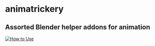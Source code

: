 # animatrickery
Assorted Blender helper addons for animation
---
[![How to Use](https://img.youtube.com/vi/_4TsLWs8YOY/0.jpg)](https://youtu.be/_4TsLWs8YOY)
